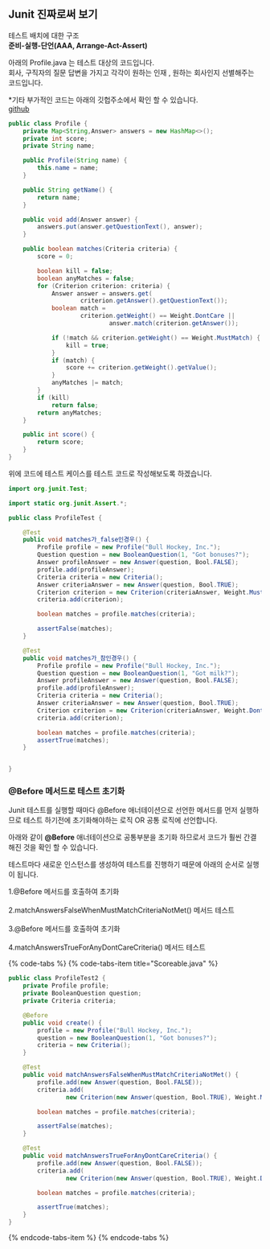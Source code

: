 ## Junit 진짜로써 보기 ##

테스트 배치에 대한 구조 <br>
**준비-실행-단언(AAA, Arrange-Act-Assert)**

아래의 Profile.java 는 테스트 대상의 코드입니다.<br>
회사, 구직자의 질문 답변을  가지고 각각이 원하는 인재 , 원하는 회사인지 선별해주는 코드입니다.

*기타 부가적인 코드는 아래의 깃헙주소에서 확인 할 수 있습니다.<br>
[github](https://github.com/gilbutITbook/006814/tree/master/iloveyouboss_06)


```java
public class Profile {
    private Map<String,Answer> answers = new HashMap<>();
    private int score;
    private String name;

    public Profile(String name) {
        this.name = name;
    }

    public String getName() {
        return name;
    }

    public void add(Answer answer) {
        answers.put(answer.getQuestionText(), answer);
    }

    public boolean matches(Criteria criteria) {
        score = 0;

        boolean kill = false;
        boolean anyMatches = false;
        for (Criterion criterion: criteria) {
            Answer answer = answers.get(
                    criterion.getAnswer().getQuestionText());
            boolean match =
                    criterion.getWeight() == Weight.DontCare ||
                            answer.match(criterion.getAnswer());

            if (!match && criterion.getWeight() == Weight.MustMatch) {
                kill = true;
            }
            if (match) {
                score += criterion.getWeight().getValue();
            }
            anyMatches |= match;
        }
        if (kill)
            return false;
        return anyMatches;
    }

    public int score() {
        return score;
    }
}
```

위에 코드에 테스트 케이스를 테스트 코드로 작성해보도록 하겠습니다.<br>

```java
import org.junit.Test;

import static org.junit.Assert.*;

public class ProfileTest {

    @Test
    public void matches가_false인경우() {
        Profile profile = new Profile("Bull Hockey, Inc.");
        Question question = new BooleanQuestion(1, "Got bonuses?");
        Answer profileAnswer = new Answer(question, Bool.FALSE);
        profile.add(profileAnswer);
        Criteria criteria = new Criteria();
        Answer criteriaAnswer = new Answer(question, Bool.TRUE);
        Criterion criterion = new Criterion(criteriaAnswer, Weight.MustMatch);
        criteria.add(criterion);

        boolean matches = profile.matches(criteria);

        assertFalse(matches);
    }

    @Test
    public void matches가_참인경우() {
        Profile profile = new Profile("Bull Hockey, Inc.");
        Question question = new BooleanQuestion(1, "Got milk?");
        Answer profileAnswer = new Answer(question, Bool.FALSE);
        profile.add(profileAnswer);
        Criteria criteria = new Criteria();
        Answer criteriaAnswer = new Answer(question, Bool.TRUE);
        Criterion criterion = new Criterion(criteriaAnswer, Weight.DontCare);
        criteria.add(criterion);

        boolean matches = profile.matches(criteria);
        assertTrue(matches);
    }


}
```








### @Before 메서드로 테스트 초기화  ###

Junit 테스트를 실행할 때마다 @Before 애너테이션으로 선언한 메서드를 먼저 실행하므로 테스트 하기전에 초기화해야하는 로직 OR 공통 로직에  선언합니다.

아래와 같이 **@Before** 애너테이션으로 공통부분을 초기화 하므로서 코드가 훨씬 간결해진 것을 확인 할 수 있습니다.<br> 

테스트마다 새로운 인스턴스를 생성하여 테스트를 진행하기 때문에 아래의 순서로 실행이 됩니다.<br> 

1.@Before 메서드를 호출하여 초기화<br> <br> 
2.matchAnswersFalseWhenMustMatchCriteriaNotMet() 메서드 테스트<br> <br> 
3.@Before 메서드를 호출하여 초기화<br> <br> 
4.matchAnswersTrueForAnyDontCareCriteria() 메서드 테스트<br> 

{% code-tabs %}
{% code-tabs-item title="Scoreable.java" %}
```java
public class ProfileTest2 {
    private Profile profile;
    private BooleanQuestion question;
    private Criteria criteria;

    @Before
    public void create() {
        profile = new Profile("Bull Hockey, Inc.");
        question = new BooleanQuestion(1, "Got bonuses?");
        criteria = new Criteria();
    }

    @Test
    public void matchAnswersFalseWhenMustMatchCriteriaNotMet() {
        profile.add(new Answer(question, Bool.FALSE));
        criteria.add(
                new Criterion(new Answer(question, Bool.TRUE), Weight.MustMatch));

        boolean matches = profile.matches(criteria);

        assertFalse(matches);
    }

    @Test
    public void matchAnswersTrueForAnyDontCareCriteria() {
        profile.add(new Answer(question, Bool.FALSE));
        criteria.add(
                new Criterion(new Answer(question, Bool.TRUE), Weight.DontCare));

        boolean matches = profile.matches(criteria);

        assertTrue(matches);
    }
}
```
{% endcode-tabs-item %}
{% endcode-tabs %}
